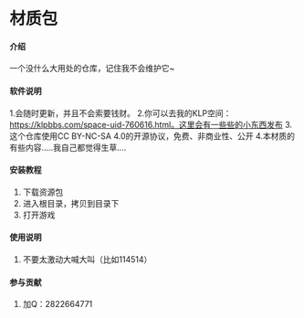 # 材质包

#### 介绍
一个没什么大用处的仓库，记住我不会维护它~

#### 软件说明
1.会随时更新，并且不会索要钱财。
2.你可以去我的KLP空间：https://klpbbs.com/space-uid-760616.html。这里会有一些些的小东西发布
3.这个仓库使用CC BY-NC-SA 4.0的开源协议，免费、非商业性、公开
4.本材质的有些内容.....我自己都觉得生草....

#### 安装教程

1.  下载资源包
2.  进入根目录，拷贝到目录下
3.  打开游戏

#### 使用说明

1.  不要太激动大喊大叫（比如114514）

#### 参与贡献

1.  加Q：2822664771
